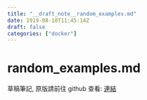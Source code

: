 ```yaml
---
title: "__draft_note__random_examples.md"
date: 1919-08-10T11:45:14Z
draft: false
categories: ["docker"]
---
```


# random_examples.md

草稿筆記, 原版請前往 github 查看: [連結](https://github.com/tinghaolai/just-random-note/blob/master/docker/random_examples.md)